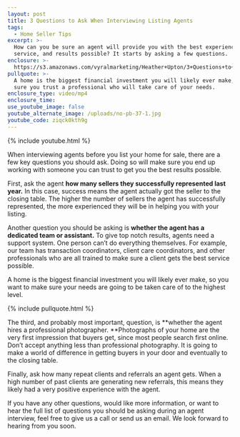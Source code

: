 ```yaml
---
layout: post
title: 3 Questions to Ask When Interviewing Listing Agents
tags:
  - Home Seller Tips
excerpt: >-
  How can you be sure an agent will provide you with the best experience,
  service, and results possible? It starts by asking a few questions.
enclosure: >-
  https://s3.amazonaws.com/vyralmarketing/Heather+Upton/3+Questions+to+Ask+When+Interviewing+Listing+Agents.mp4
pullquote: >-
  A home is the biggest financial investment you will likely ever make, so make
  sure you trust a professional who will take care of your needs.
enclosure_type: video/mp4
enclosure_time:
use_youtube_image: false
youtube_alternate_image: /uploads/no-pb-37-1.jpg
youtube_code: ziqck0kth9g
---
```



{% include youtube.html %}

When interviewing agents before you list your home for sale, there are a few key questions you should ask. Doing so will make sure you end up working with someone you can trust to get you the best results possible.

First, ask the agent **how many sellers they successfully represented last year.** In this case, success means the agent actually got the seller to the closing table. The higher the number of sellers the agent has successfully represented, the more experienced they will be in helping you with your listing.

Another question you should be asking is **whether the agent has a dedicated team or assistant.** To give top notch results, agents need a support system. One person can’t do everything themselves. For example, our team has transaction coordinators, client care coordinators, and other professionals who are all trained to make sure a client gets the best service possible.

A home is the biggest financial investment you will likely ever make, so you want to make sure your needs are going to be taken care of to the highest level.

{% include pullquote.html %}

The third, and probably most important, question, is **whether the agent hires a professional photographer.&nbsp;**Photographs of your home are the very first impression that buyers get, since most people search first online. Don’t accept anything less than professional photography. It is going to make a world of difference in getting buyers in your door and eventually to the closing table.

Finally, ask how many repeat clients and referrals an agent gets. When a high number of past clients are generating new referrals, this means they likely had a very positive experience with the agent.

If you have any other questions, would like more information, or want to hear the full list of questions you should be asking during an agent interview, feel free to give us a call or send us an email. We look forward to hearing from you soon.